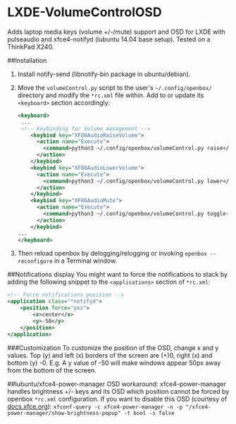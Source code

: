 LXDE-VolumeControlOSD
=====================

Adds laptop media keys (volume +/-/mute) support and OSD for LXDE with pulseaudio and xfce4-notifyd (lubuntu 14.04 base setup). Tested on a ThinkPad X240.

##Installation
1. Install notify-send (libnotify-bin package in ubuntu/debian).

2. Move the `volumeControl.py` script to the user's `~/.config/openbox/` directory and modify the `*rc.xml` file within. Add to or update its `<keyboard>` section accordingly:

    ```xml
    <keyboard>
     ...
     <!-- Keybinding for Volume management -->
        <keybind key="XF86AudioRaiseVolume">
          <action name="Execute">
            <command>python3 ~/.config/openbox/volumeControl.py raise</command>
          </action>
        </keybind>
        <keybind key="XF86AudioLowerVolume">
          <action name="Execute">
            <command>python3 ~/.config/openbox/volumeControl.py lower</command>
          </action>
        </keybind>
        <keybind key="XF86AudioMute">
          <action name="Execute">
            <command>python3 ~/.config/openbox/volumeControl.py toggle-mute</command>
          </action>
        </keybind>
    ...
    </keyboard>
    ```

3. Then reload openbox by delogging/relogging or invoking `openbox --reconfigure` in a Terminal window.

##Notifications display
You might want to force the notifications to stack by adding the following snippet to the `<applications>` section of `*rc.xml`:

```xml
<!-- Force notifications position -->
<application class="*notifyd">
    <position force="yes">
        <x>center</x>
        <y>-50</y>
    </position>
</application>
```

###Customization
To customize the position of the OSD, change x and y values. Top (y) and left (x) borders of the screen are (+)0, right (x) and bottom (y) -0. E.g. A y value of -50 will make windows appear 50px away from the bottom of the screen.

##lubuntu/xfce4-power-manager OSD workaround:
xfce4-power-manager handles brightness +/- keys and its OSD which position cannot be forced by openbox `*rc.xml` configuration. If you want to disable this OSD (courtesy of [docs.xfce.org](http://docs.xfce.org/xfce/xfce4-power-manager/preferences)):
`xfconf-query -c xfce4-power-manager -n -p "/xfce4-power-manager/show-brightness-popup" -t bool -s false`